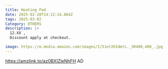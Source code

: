 ```yaml
---
title: Heating Pad
date: 2025-02-28T14:12:14.864Z
tags: 2025-03-02
Category: OTHERS
description: |+
  12.XX ,
  Discount apply at checkout.

image: https://m.media-amazon.com/images/I/51elXhIdmrL._SR400,400_.jpg
---
```

https://amzlink.to/az0BXIZleNhFH   AD